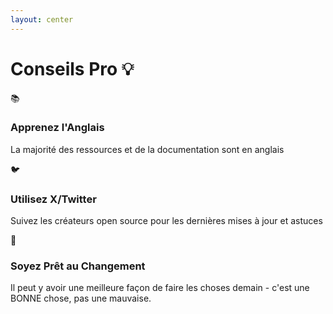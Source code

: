 ```yaml
---
layout: center
---
```


# Conseils Pro <span class="text-amber-500">💡</span>

<div class="mt-8 max-w-2xl mx-auto space-y-5">

<div class="tip-card">
  <span class="icon">📚</span>
  <div class="flex-1">
    <h3>Apprenez l'Anglais</h3>
    <p>La majorité des ressources et de la documentation sont en anglais</p>
  </div>
</div>

<div class="tip-card">
  <span class="icon">🐦</span>
  <div class="flex-1">
    <h3>Utilisez X/Twitter</h3>
    <p>Suivez les créateurs open source pour les dernières mises à jour et astuces</p>
  </div>
</div>

<div class="tip-card">
  <span class="icon">🔄</span>
  <div class="flex-1">
    <h3>Soyez Prêt au Changement</h3>
    <p>Il peut y avoir une meilleure façon de faire les choses demain - c'est une BONNE chose, pas une mauvaise.</p>
  </div>
</div>

</div>

<style>
h1 {
  @apply text-3xl font-bold text-gray-800 mb-6;
}

.tip-card {
  @apply p-4 rounded-lg bg-white shadow-sm border border-gray-200;
  @apply flex items-start gap-4 hover:bg-gray-50 transition-colors;
}

.tip-card .icon {
  @apply text-2xl;
}

.tip-card h3 {
  @apply text-lg font-semibold text-gray-800 mb-1;
}

.tip-card p {
  @apply text-sm text-gray-600 leading-relaxed;
}
</style>
